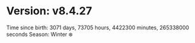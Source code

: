 # Version: v8.4.27
Time since birth: 3071 days, 73705 hours, 4422300 minutes, 265338000 seconds
Season: Winter ❄️
